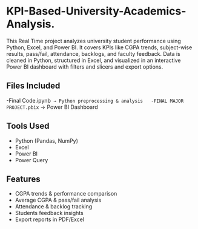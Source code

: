 # KPI-Based-University-Academics-Analysis.
This Real Time project analyzes university student performance using Python, Excel, and Power BI. It covers KPIs like CGPA trends, subject-wise results, pass/fail, attendance, backlogs, and faculty feedback. Data is cleaned in Python, structured in Excel, and visualized in an interactive Power BI dashboard with filters and slicers and export options.

## Files Included
-Final Code.ipynb` → Python preprocessing & analysis  
-FINAL MAJOR PROJECT.pbix` → Power BI Dashboard  

## Tools Used
- Python (Pandas, NumPy)  
- Excel  
- Power BI
- Power Query
  
 ## Features
- CGPA trends & performance  comparison  
- Average CGPA & pass/fail analysis  
- Attendance & backlog tracking  
- Students feedback insights  
- Export reports in PDF/Excel  
